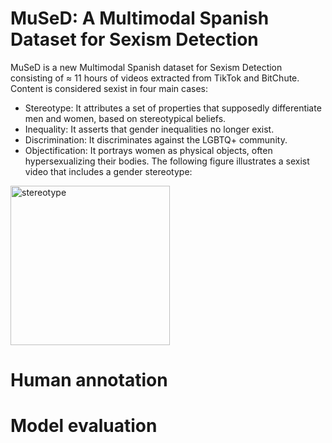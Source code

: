 # MuSeD: A Multimodal Spanish Dataset for Sexism Detection

MuSeD is a new Multimodal Spanish dataset for Sexism Detection consisting of ≈ 11 hours of videos extracted from TikTok and BitChute. Content is considered sexist in four main cases:
* Stereotype: It attributes a set of properties that supposedly differentiate men and women, based on stereotypical beliefs.
* Inequality: It asserts that gender inequalities no longer exist.
* Discrimination: It discriminates against the LGBTQ+ community.
* Objectification: It portrays women as physical objects, often hypersexualizing their bodies.
The following figure illustrates a sexist video that includes a gender stereotype:

<img width="255" alt="stereotype" src="https://github.com/user-attachments/assets/289dbe15-ea76-470e-a331-5309eb1c6b6c" />


# Human annotation



# Model evaluation 
